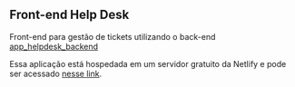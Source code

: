 ## Front-end Help Desk
Front-end para gestão de tickets utilizando o back-end [app_helpdesk_backend](https://github.com/felipeurbansk/app_helpdesk_backend)


Essa aplicação está hospedada em um servidor gratuito da Netlify e pode ser acessado [nesse link](https://5e88158f0ad2dc4d9eeea8e9--friendly-darwin-77cbcf.netlify.com).

